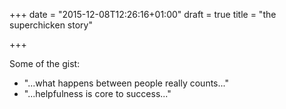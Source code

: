 +++
date = "2015-12-08T12:26:16+01:00"
draft = true
title = "the superchicken story"

+++

Some of the gist:
* "...what happens between people really counts..."
* "...helpfulness is core to success..."